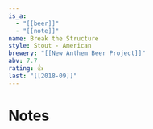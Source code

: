 ```yaml
---
is_a:
  - "[[beer]]"
  - "[[note]]"
name: Break the Structure
style: Stout - American
brewery: "[[New Anthem Beer Project]]"
abv: 7.7
rating: 👍
last: "[[2018-09]]"
---
```

# Notes

